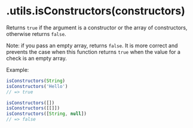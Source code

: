 # .utils.isConstructors(constructors)

Returns `true` if the argument is a constructor or the array of constructors, otherwise returns `false`.

Note: if you pass an empty array, returns `false`. It is more correct and prevents the case when this function returns `true` when the value for a check is an empty array.

Example:

```javascript
isConstructors(String)
isConstructors('Hello')
// => true

isConstructors([])
isConstructors([[]])
isConstructors([String, null])
// => false
```
